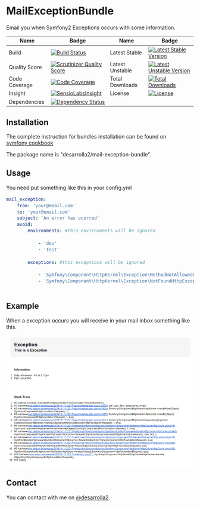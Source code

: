 # MailExceptionBundle

Email you when Symfony2 Exceptions occurs with some information.

Name | Badge | Name | Badge
--- | --- | --- | --- |
Build | [![Build Status](https://travis-ci.org/desarrolla2/MailExceptionBundle.svg)](https://travis-ci.org/desarrolla2/MailExceptionBundle) | Latest Stable | [![Latest Stable Version](https://poser.pugx.org/desarrolla2/mail-exception-bundle/v/stable.svg)](https://packagist.org/packages/desarrolla2/mail-exception-bundle)
Quality Score | [![Scrutinizer Quality Score](https://scrutinizer-ci.com/g/FastFeed/FastFeed/badges/quality-score.png?s=5ce39d3775f40b5946300404fa5fe3337a5ca66c)](https://scrutinizer-ci.com/g/FastFeed/FastFeed/) | Latest Unstable | [![Latest Unstable Version](https://poser.pugx.org/desarrolla2/mail-exception-bundle/v/unstable.svg)](https://packagist.org/packages/desarrolla2/mail-exception-bundle)
Code Coverage | [![Code Coverage](https://scrutinizer-ci.com/g/FastFeed/FastFeed/badges/coverage.png?s=50dbf6dfca4581c8e2761e5504d9de2a8db1d6fa)](https://scrutinizer-ci.com/g/FastFeed/FastFeed/) | Total Downloads | [![Total Downloads](https://poser.pugx.org/desarrolla2/mail-exception-bundle/downloads.svg)](https://packagist.org/packages/desarrolla2/mail-exception-bundle)
Insight | [![SensioLabsInsight](https://insight.sensiolabs.com/projects/8a4bd559-c4dc-41f0-a405-90115a69062f/mini.png)](https://insight.sensiolabs.com/projects/8a4bd559-c4dc-41f0-a405-90115a69062f) |  License | [![License](https://poser.pugx.org/desarrolla2/mail-exception-bundle/license.svg)](https://packagist.org/packages/desarrolla2/mail-exception-bundle)
Dependencies | [![Dependency Status](https://www.versioneye.com/user/projects/546c88049dcf6d700900036f/badge.png)](https://www.versioneye.com/user/projects/546c88049dcf6d700900036f) | | |

## Installation

The complete instruction for bundles installation can be found on  
[symfony cookbook](http://symfony.com/doc/current/cookbook/bundles/installation.html)

The package name is "desarrolla2/mail-exception-bundle".

## Usage

You need put something like this in your config.yml

```yml
mail_exception:
    from: 'your@email.com'
    to: 'your@email.com'
    subject: 'An error has ocurred'
    avoid:
        environments: #this environments will be ignored
        
            - 'dev'
            - 'test'
            
        exceptions: #this exceptions will be ignored
        
            - 'Symfony\Component\HttpKernel\Exception\MethodNotAllowedHttpException'
            - 'Symfony\Component\HttpKernel\Exception\NotFoundHttpException'
            
```

## Example

When a exception occurs you will receive in your mail inbox something like this.

![screenshot](https://raw.githubusercontent.com/desarrolla2/MailExceptionBundle/master/Resources/doc/screenshot.png)

## Contact

You can contact with me on [@desarrolla2](https://twitter.com/desarrolla2).